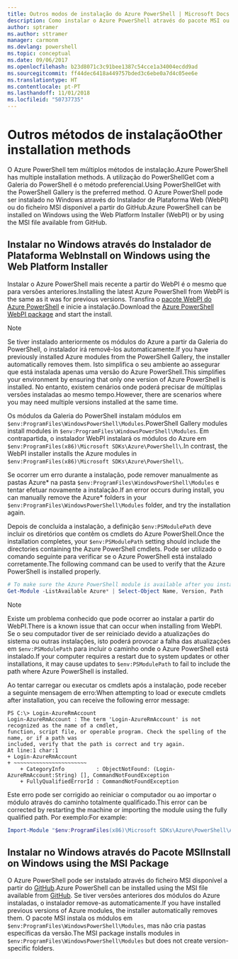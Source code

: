 ```yaml
---
title: Outros modos de instalação do Azure PowerShell | Microsoft Docs
description: Como instalar o Azure PowerShell através do pacote MSI ou do Instalador de Plataforma Web.
author: sptramer
ms.author: sttramer
manager: carmonm
ms.devlang: powershell
ms.topic: conceptual
ms.date: 09/06/2017
ms.openlocfilehash: b23d8071c3c91bee1387c54cce1a34004ecdd9ad
ms.sourcegitcommit: ff44dec6418a449757bded3c6ebe0a7d4c05ee6e
ms.translationtype: HT
ms.contentlocale: pt-PT
ms.lasthandoff: 11/01/2018
ms.locfileid: "50737735"
---
```

# <a name="other-installation-methods"></a><span data-ttu-id="c8e12-103">Outros métodos de instalação</span><span class="sxs-lookup"><span data-stu-id="c8e12-103">Other installation methods</span></span>

<span data-ttu-id="c8e12-104">O Azure PowerShell tem múltiplos métodos de instalação.</span><span class="sxs-lookup"><span data-stu-id="c8e12-104">Azure PowerShell has multiple installation methods.</span></span> <span data-ttu-id="c8e12-105">A utilização do PowerShellGet com a Galeria do PowerShell é o método preferencial.</span><span class="sxs-lookup"><span data-stu-id="c8e12-105">Using PowerShellGet with the PowerShell Gallery is the preferred method.</span></span> <span data-ttu-id="c8e12-106">O Azure PowerShell pode ser instalado no Windows através do Instalador de Plataforma Web (WebPI) ou do ficheiro MSI disponível a partir do GitHub.</span><span class="sxs-lookup"><span data-stu-id="c8e12-106">Azure PowerShell can be installed on Windows using the Web Platform Installer (WebPI) or by using the MSI file available from GitHub.</span></span>

## <a name="install-on-windows-using-the-web-platform-installer"></a><span data-ttu-id="c8e12-107">Instalar no Windows através do Instalador de Plataforma Web</span><span class="sxs-lookup"><span data-stu-id="c8e12-107">Install on Windows using the Web Platform Installer</span></span>

<span data-ttu-id="c8e12-108">Instalar o Azure PowerShell mais recente a partir do WebPI é o mesmo que para versões anteriores.</span><span class="sxs-lookup"><span data-stu-id="c8e12-108">Installing the latest Azure PowerShell from WebPI is the same as it was for previous versions.</span></span>
<span data-ttu-id="c8e12-109">Transfira o [pacote WebPI do Azure PowerShell](http://aka.ms/webpi-azps) e inicie a instalação.</span><span class="sxs-lookup"><span data-stu-id="c8e12-109">Download the [Azure PowerShell WebPI package](http://aka.ms/webpi-azps) and start the install.</span></span>

> [!NOTE]
> <span data-ttu-id="c8e12-110">Se tiver instalado anteriormente os módulos do Azure a partir da Galeria do PowerShell, o instalador irá removê-los automaticamente.</span><span class="sxs-lookup"><span data-stu-id="c8e12-110">If you have previously installed Azure modules from the PowerShell Gallery, the installer automatically removes them.</span></span> <span data-ttu-id="c8e12-111">Isto simplifica o seu ambiente ao assegurar que está instalada apenas uma versão do Azure PowerShell.</span><span class="sxs-lookup"><span data-stu-id="c8e12-111">This simplifies your environment by ensuring that only one version of Azure PowerShell is installed.</span></span> <span data-ttu-id="c8e12-112">No entanto, existem cenários onde poderá precisar de múltiplas versões instaladas ao mesmo tempo.</span><span class="sxs-lookup"><span data-stu-id="c8e12-112">However, there are scenarios where you may need multiple versions installed at the same time.</span></span>
>
> <span data-ttu-id="c8e12-113">Os módulos da Galeria do PowerShell instalam módulos em `$env:ProgramFiles\WindowsPowerShell\Modules`.</span><span class="sxs-lookup"><span data-stu-id="c8e12-113">PowerShell Gallery modules install modules in `$env:ProgramFiles\WindowsPowerShell\Modules`.</span></span> <span data-ttu-id="c8e12-114">Em contrapartida, o instalador WebPI instalará os módulos do Azure em `$env:ProgramFiles(x86)\Microsoft SDKs\Azure\PowerShell\`.</span><span class="sxs-lookup"><span data-stu-id="c8e12-114">In contrast, the WebPI installer installs the Azure modules in `$env:ProgramFiles(x86)\Microsoft SDKs\Azure\PowerShell\`.</span></span>
>
> <span data-ttu-id="c8e12-115">Se ocorrer um erro durante a instalação, pode remover manualmente as pastas Azure\* na pasta `$env:ProgramFiles\WindowsPowerShell\Modules` e tentar efetuar novamente a instalação.</span><span class="sxs-lookup"><span data-stu-id="c8e12-115">If an error occurs during install, you can manually remove the Azure\* folders in your `$env:ProgramFiles\WindowsPowerShell\Modules` folder, and try the installation again.</span></span>

<span data-ttu-id="c8e12-116">Depois de concluída a instalação, a definição `$env:PSModulePath` deve incluir os diretórios que contêm os cmdlets do Azure PowerShell.</span><span class="sxs-lookup"><span data-stu-id="c8e12-116">Once the installation completes, your `$env:PSModulePath` setting should include the directories containing the Azure PowerShell cmdlets.</span></span> <span data-ttu-id="c8e12-117">Pode ser utilizado o comando seguinte para verificar se o Azure PowerShell está instalado corretamente.</span><span class="sxs-lookup"><span data-stu-id="c8e12-117">The following command can be used to verify that the Azure PowerShell is installed properly.</span></span>

```powershell
# To make sure the Azure PowerShell module is available after you install
Get-Module -ListAvailable Azure* | Select-Object Name, Version, Path
```

> [!NOTE]
> <span data-ttu-id="c8e12-118">Existe um problema conhecido que pode ocorrer ao instalar a partir do WebPI.</span><span class="sxs-lookup"><span data-stu-id="c8e12-118">There is a known issue that can occur when installing from WebPI.</span></span> <span data-ttu-id="c8e12-119">Se o seu computador tiver de ser reiniciado devido a atualizações do sistema ou outras instalações, isto poderá provocar a falha das atualizações em `$env:PSModulePath` para incluir o caminho onde o Azure PowerShell está instalado.</span><span class="sxs-lookup"><span data-stu-id="c8e12-119">If your computer requires a restart due to system updates or other installations, it may cause updates to `$env:PSModulePath` to fail to include the path where Azure PowerShell is installed.</span></span>

<span data-ttu-id="c8e12-120">Ao tentar carregar ou executar os cmdlets após a instalação, pode receber a seguinte mensagem de erro:</span><span class="sxs-lookup"><span data-stu-id="c8e12-120">When attempting to load or execute cmdlets after installation, you can receive the following error message:</span></span>

```output
PS C:\> Login-AzureRmAccount
Login-AzureRmAccount : The term 'Login-AzureRmAccount' is not recognized as the name of a cmdlet,
function, script file, or operable program. Check the spelling of the name, or if a path was
included, verify that the path is correct and try again.
At line:1 char:1
+ Login-AzureRmAccount
+ ~~~~~~~~~~~~~~~~~~~~~~~
    + CategoryInfo          : ObjectNotFound: (Login-AzureRmAccount:String) [], CommandNotFoundException
    + FullyQualifiedErrorId : CommandNotFoundException
```

<span data-ttu-id="c8e12-121">Este erro pode ser corrigido ao reiniciar o computador ou ao importar o módulo através do caminho totalmente qualificado.</span><span class="sxs-lookup"><span data-stu-id="c8e12-121">This error can be corrected by restarting the machine or importing the module using the fully qualified path.</span></span> <span data-ttu-id="c8e12-122">Por exemplo:</span><span class="sxs-lookup"><span data-stu-id="c8e12-122">For example:</span></span>

```powershell
Import-Module "$env:ProgramFiles(x86)\Microsoft SDKs\Azure\PowerShell\AzureRM.psd1"
```

## <a name="install-on-windows-using-the-msi-package"></a><span data-ttu-id="c8e12-123">Instalar no Windows através do Pacote MSI</span><span class="sxs-lookup"><span data-stu-id="c8e12-123">Install on Windows using the MSI Package</span></span>

<span data-ttu-id="c8e12-124">O Azure PowerShell pode ser instalado através do ficheiro MSI disponível a partir do [GitHub](https://github.com/Azure/azure-powershell/releases/latest).</span><span class="sxs-lookup"><span data-stu-id="c8e12-124">Azure PowerShell can be installed using the MSI file available from [GitHub](https://github.com/Azure/azure-powershell/releases/latest).</span></span> <span data-ttu-id="c8e12-125">Se tiver versões anteriores dos módulos do Azure instaladas, o instalador remove-as automaticamente.</span><span class="sxs-lookup"><span data-stu-id="c8e12-125">If you have installed previous versions of Azure modules, the installer automatically removes them.</span></span> <span data-ttu-id="c8e12-126">O pacote MSI instala os módulos em `$env:ProgramFiles\WindowsPowerShell\Modules`, mas não cria pastas específicas da versão.</span><span class="sxs-lookup"><span data-stu-id="c8e12-126">The MSI package installs modules in `$env:ProgramFiles\WindowsPowerShell\Modules` but does not create version-specific folders.</span></span>

